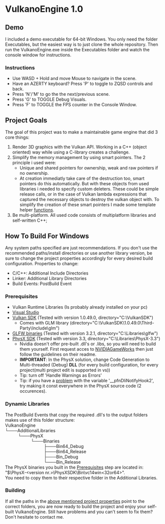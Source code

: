
# VulkanoEngine 1.0
## Demo
I included a demo executable for 64-bit Windows. You only need the folder Executables, but the easiest way is to just clone the whole repository.
Then run the VulkanoEngine.exe inside the Executables folder and watch the console window for instructions.
### Instructions
* Use WASD + Hold and move Mouse to navigate in the scene.
* Have an AZERTY keyboard? Press 'P' to toggle to ZQSD controls and back.
* Press 'N'/'M' to go the the next/previous scene.
* Press 'G\' to TOGGLE Debug Visuals.
* Press \'F\' to TOGGLE the FPS counter in the Console Window.

## Project Goals
The goal of this project was to make a maintainable game engine that did 3 core things:
1. Render 3D graphics with the Vulkan API.
	Working in a C++ (object oriented) way while using a C-library creates a challenge.
2. Simplify the memory management by using smart pointers.
	The 2 principle i used were: 
	* Unique  and shared pointers for ownership, weak and raw pointers if no ownership.
	* At creation immediatly take care of the destruction too, smart pointers do this automatically. But with these objects from used libraries i needed to specify custom deleters. These could be simple release calls, or in the case of Vulkan  lambda expressions that captured the necessary objects to destroy the vulkan object with. To simplify the creation of these smart pointers I made some template helper [functions](VulkanoEngine/HandleUtilities.h).
3. Be multi-platform.
	All used code consists of multiplatform libraries and self-written C++;

## How To Build For Windows
Any system paths specified are just recommendations.
If you don't use the recommended paths/install directories or use another library version, be sure to change the project properties accordingly for every desired build configuration. Properties to change:
* C/C++: Additional Include Directories
* Linker: Additional Library Directories
* Build Events: PostBuild Event

### Prerequisites
* Vulkan Runtime Libraries (Is probably already installed on your pc)
* [Visual Studio](https://visualstudio.microsoft.com/downloads/)
* [Vulkan SDK](https://vulkan.lunarg.com/sdk/home#windows) (Tested with version 1.0.49.0, directory="C:\VulkanSDK")
  * Comes with GLM library (directory="C:\VulkanSDK\1.0.49.0\Third-Party\Include\glm")
* [GLFW binaries](http://www.glfw.org/) (Tested with version 3.2.1, directory="C:\Libraries\glfw")
* [PhysX SDK](https://developer.nvidia.com/physx-sdk) (Tested with version 3.3, directory="C:\Libraries\PhysX-3.3")
  * Nvidia doesn't offer pre-built .dll's or .libs, so you will need to build them yourself. First request acces to [NVIDIAGameWorks](https://developer.nvidia.com/what-is-gameworks) then just follow the guidelines on their readme.
  * __IMPORTANT__: In the PhysX solution, change Code Generation to Multi-threaded (Debug) **DLL** (for every build configuration, for every project(multi project edit is supported in vs))
  * Tip: turn off 'Handle Warnings as Errors'
  * Tip: if you have a [problem](https://devtalk.nvidia.com/default/topic/977012/problems-when-building-physx-3-3-in-visual-studio-2015/) with the variable '\_\_pfnDliNotifyHook2', try making it const everywhere in the PhysX source code (2 occurences).
  
### Dynamic Libraries
The PostBuild Events that copy the required .dll's to the output folders makes use of this folder structure:  
VulkanoEngine  
└───AdditionalLibraries  
&emsp;&emsp;&emsp;└───PhysX  
&emsp;&emsp;&emsp;&emsp;&emsp;&emsp;└───Binaries  
&emsp;&emsp;&emsp;&emsp;&emsp;&emsp;&emsp;&emsp;&emsp;├───Bin64_Debug  
&emsp;&emsp;&emsp;&emsp;&emsp;&emsp;&emsp;&emsp;&emsp;├───Bin64_Release  
&emsp;&emsp;&emsp;&emsp;&emsp;&emsp;&emsp;&emsp;&emsp;├───Bin_Debug  
&emsp;&emsp;&emsp;&emsp;&emsp;&emsp;&emsp;&emsp;&emsp;└───Bin_Release  
The PhysX binaries you built in the [Prerequisites](#prerequisites) step are located in:  
"$\PhysX-\<version nr.>\PhysXSDK\Bin\vc14win<32or64>".  
You need to copy them to their respective folder in the Additional Libraries.

### Building
If all the paths in the [above mentioned project properties](#how-to-build-for-windows) point to the correct folders, you are now ready to build the project and enjoy your self-built VulkanoEngine.
Still have problems and you can't seem to fix them? Don't hesitate to contact me.
